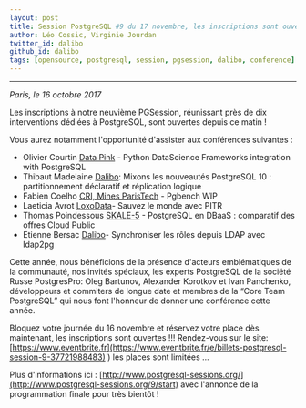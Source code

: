 ```yaml
---
layout: post
title: Session PostgreSQL #9 du 17 novembre, les inscriptions sont ouvertes !
author: Léo Cossic, Virginie Jourdan
twitter_id: dalibo
github_id: dalibo
tags: [opensource, postgresql, session, pgsession, dalibo, conference]
---
```


---
*Paris, le 16 octobre 2017*

Les inscriptions à notre neuvième PGSession, réunissant près de dix interventions dédiées à PostgreSQL, sont ouvertes depuis ce  matin !

<!--MORE-->

Vous aurez notamment l'opportunité d'assister aux conférences suivantes :

   * Olivier Courtin [Data Pink](http://www.datapink.com/company.html) - Python DataScience Frameworks integration with PostgreSQL 
   * Thibaut Madelaine [Dalibo](https://www.dalibo.com): Mixons les nouveautés PostgreSQL 10 : partitionnement déclaratif et réplication logique 
   * Fabien Coelho [CRI, Mines ParisTech](https://www.cri.ensmp.fr/) - Pgbench WIP 
   * Laeticia Avrot [LoxoData](https://www.loxodata.com)- Sauvez le monde avec PITR
   * Thomas Poindessous [SKALE-5](https://www.skale-5.com/en/) - PostgreSQL en DBaaS : comparatif des offres Cloud Public
   * Etienne Bersac [Dalibo](https://www.dalibo.com)- Synchroniser les rôles depuis LDAP avec ldap2pg

Cette année, nous bénéficions de la présence d'acteurs emblématiques de la communauté, nos invités spéciaux, les  experts PostgreSQL de la société Russe PostgresPro: Oleg Bartunov, Alexander Korotkov et Ivan Panchenko, développeurs et commiters de longue date et membres de la “Core Team  PostgreSQL” qui nous font l'honneur de donner une conférence cette  année.

Bloquez votre journée du 16 novembre et réservez votre place dès maintenant, les inscriptions sont ouvertes !!!
Rendez-vous sur le site: [https://www.eventbrite.fr](https://www.eventbrite.fr/e/billets-postgresql-session-9-37721988483)
) les places sont limitées ... 

Plus d'informations ici : [http://www.postgresql-sessions.org/](http://www.postgresql-sessions.org/9/start) avec l'annonce de la programmation finale pour très bientôt !
